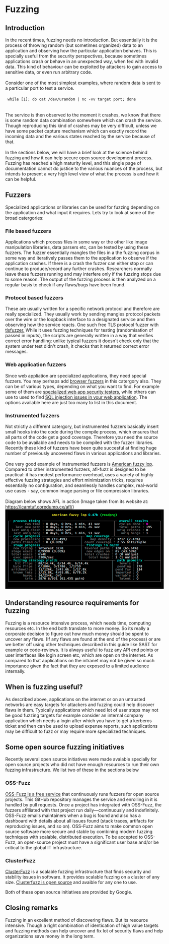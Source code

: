 # Fuzzing

## Introduction
In the recent times, fuzzing needs no introduction. But essentially it is the process of throwing random (but sometimes organized) data to an application and observing how the particular application behaves. This is specially useful from the security perspectives, because sometimes applications crash or behave in an unexpected way, when fed with invalid data. This kind of behaviour can be exploited by attackers to gain access to sensitive data, or even run arbitrary code.\
\
Consider one of the most simplest examples, where random data is sent to a particular port to test a service.\
\
<code>
while [1]; do cat /dev/urandom | nc -vv target port; done
</code>
\
\
The service is then observed to the moment it crashes, we know that there is some random data combination somewhere which can crash the service. Though reproducing this kind of crashes may be very difficult, unless we have some packet capture mechanism which can exactly record the incoming data and the various states reached by the service because of that.\
\
In the sections below, we will have a brief look at the science behind fuzzing and how it can help secure open source development process. Fuzzing has reached a high maturity level, and this single page of documentation cannot do justice to the various nuances of the process, but intends to present a very high level view of what the process is and how it can be helpful.

## Fuzzers
Specialized applications or libraries can be used for fuzzing depending on the application and what input it requires. Lets try to look at some of the broad catergories:

### File based fuzzers
Applications which process files in some way or the other like image manipulation libraries, data parsers etc, can be tested by using these fuzzers. The fuzzer essentially mangles the files in a the fuzzing corpus in some way and iteratively passes them to the application to observe if the application crashes. If there is a crash the fuzzer can either stop or can continue to produce/record any further crashes. Researchers normally leave these fuzzers running and may interfere only if the fuzzing stops due to some reason. The output of the fuzzing process is then analyzed on a regular basis to check if any flaws/bugs have been found.

### Protocol based fuzzers
These are usually written for a specific network protocol and therefore are really specialized. They usually work by sending mangles protocol packets over the wire or the loopback interface to a designated service and then observing how the service reacts. One such free TLS protocol fuzzer with [tlsfuzzer.](https://github.com/tlsfuzzer/tlsfuzzer)  While it uses fuzzing techniques for testing (randomisation of passed in inputs), the scripts are generally written in a way that verifies correct error handling: unlike typical fuzzers it doesn't check only that the system under test didn't crash, it checks that it returned correct error messages.

### Web application fuzzers
Since web appliation are specialized applications, they need special fuzzers. You may perhaps add [browser fuzzers](https://security.googleblog.com/2019/07/chrome-fuzzer-program-update-and-how-to.html)  in this catergory also. They can be of various types, depending on what you want to find. For example some of them are [specialized web app security testers](https://portswigger.net/burp/communitydownload), while others can use to used to find [SQL injection issues in your web application](https://sqlmap.org/). The options available here are just too many to list in this document.

### Instrumented fuzzers
Not strictly a different catergory, but instrumented fuzzers basically insert small hooks into the code during the compile process, which ensures that all parts of the code get a good coverage. Therefore you need the source code to be available and needs to be compiled with the fuzzer libraries. Recently these kind of fuzzers have been quite succesful at finding huge number of previously uncovered flaws in various applications and libraries.\
\
One very good example of Instrumented fuzzers is [American fuzzy lop](https://lcamtuf.coredump.cx/afl/). Compared to other instrumented fuzzers, afl-fuzz is designed to be practical: it has modest performance overhead, uses a variety of highly effective fuzzing strategies and effort minimization tricks, requires essentially no configuration, and seamlessly handles complex, real-world use cases - say, common image parsing or file compression libraries.\
\
Diagram below shows AFL in action (Image taken from its website at: https://lcamtuf.coredump.cx/afl/)\
![AFL in action](../images/afl_screen.png)

## Understanding resource requirements for fuzzing
Fuzzing is a resource intensive process, which needs time, computing resources etc. In the end both translate to more money. So its really a corporate decision to figure out how much money should be spent to uncover any flaws. (If any flaws are found at the end of the process) or are we better off using other techniques described in this guide like SAST for example or code-reviews. It is always useful to fuzz any API end points or user interfaces like login screen etc, which are open on the internet. As compared to that applications on the intranet may not be given so much importance given the fact that they are exposed to a limited audience internally.

## When is fuzzing useful?
As described above, applications on the internet or on an untrusted networks are easy targets for attackers and fuzzing could help discover flaws in them. Typically applications which need lot of user steps may not be good fuzzing targets for example consider an internal company application which needs a login after which you have to get a kerberos ticket and then can be used to upload expense reports, such applications may be difficult to fuzz or may require more specialized techniques. 

## Some open source fuzzing initiatives
Recently several open source initiatives were made avaiable specially for open source projects who did not have enough resources to run their own fuzzing infrastructure. We list two of these in the sections below

### OSS-Fuzz
[OSS-Fuzz is a free service](https://google.github.io/oss-fuzz/) that continuously runs fuzzers for open source projects. This GitHub repository manages the service and enrolling in it is handled by pull requests. Once a project has integrated with OSS-Fuzz, the fuzzers affiliated with that project run daily—continuously and indefinitely. OSS-Fuzz emails maintainers when a bug is found and also has a dashboard with details about all issues found (stack traces, artifacts for reproducing issues, and so on). OSS-Fuzz aims to make common open source software more secure and stable by combining modern fuzzing techniques with scalable, distributed execution. To be accepted to OSS-Fuzz, an open-source project must have a significant user base and/or be critical to the global IT infrastructure. 

### ClusterFuzz
[ClusterFuzz](https://github.com/google/clusterfuzz) is a scalable fuzzing infrastructure that finds security and stability issues in software. It provides scalable fuzzing on a cluster of any size. [Clusterfuzz is open source](https://opensource.googleblog.com/2019/02/open-sourcing-clusterfuzz.html) and avaible for any one to use. 

Both of these open source initiatives are provided by Google.

## Closing remarks
Fuzzing in an excellent method of discovering flaws. But its resource intensive. Though a right combination of identication of high value targets and fuzzing methods can help uncover and fix lot of security flaws and help organizations save money in the long term.
